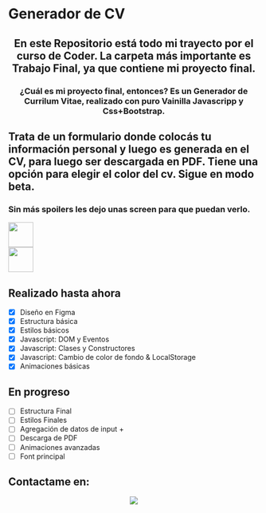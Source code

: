 <h1>Generador de CV</h1>

<h2 align="center">
En este Repositorio está todo mi trayecto por el curso de Coder. La carpeta más importante es Trabajo Final, ya que contiene mi proyecto final.
</h2>

<h3 align="center">
¿Cuál es mi proyecto final, entonces? 
Es un Generador de Currilum Vitae, realizado con puro Vainilla Javascripp y Css+Bootstrap.
</h3>


## Trata de un formulario donde colocás tu información personal y luego es generada en el CV, para luego ser descargada en PDF. Tiene una opción para elegir el color del cv. Sigue en modo beta.

### Sin más spoilers les dejo unas screen para que puedan verlo.

<img width="50px" align="center" justify="center" src="https://i.postimg.cc/Y9qC4Kx9/1.png" />

<br>

<img width="50px" align="center" justify="center" src="https://i.postimg.cc/j5gdPg8h/2.png" />

## Realizado hasta ahora

- [x] Diseño en Figma
- [x] Estructura básica
- [x] Estilos básicos
- [x] Javascript: DOM y Eventos
- [x] Javascript: Clases y Constructores
- [x] Javascript: Cambio de color de fondo & LocalStorage 
- [x] Animaciones básicas

## En progreso
- [ ] Estructura Final
- [ ] Estilos Finales
- [ ] Agregación de datos de input +
- [ ] Descarga de PDF
- [ ] Animaciones avanzadas
- [ ] Font principal

## Contactame en:
<p  align="center">
<a href="https://www.linkedin.com/in/torresmessenzani/">
<img src="https://img.shields.io/badge/LinkedIn-0077B5?style=for-the-badge&logo=linkedin&logoColor=white" /></a>
</p>